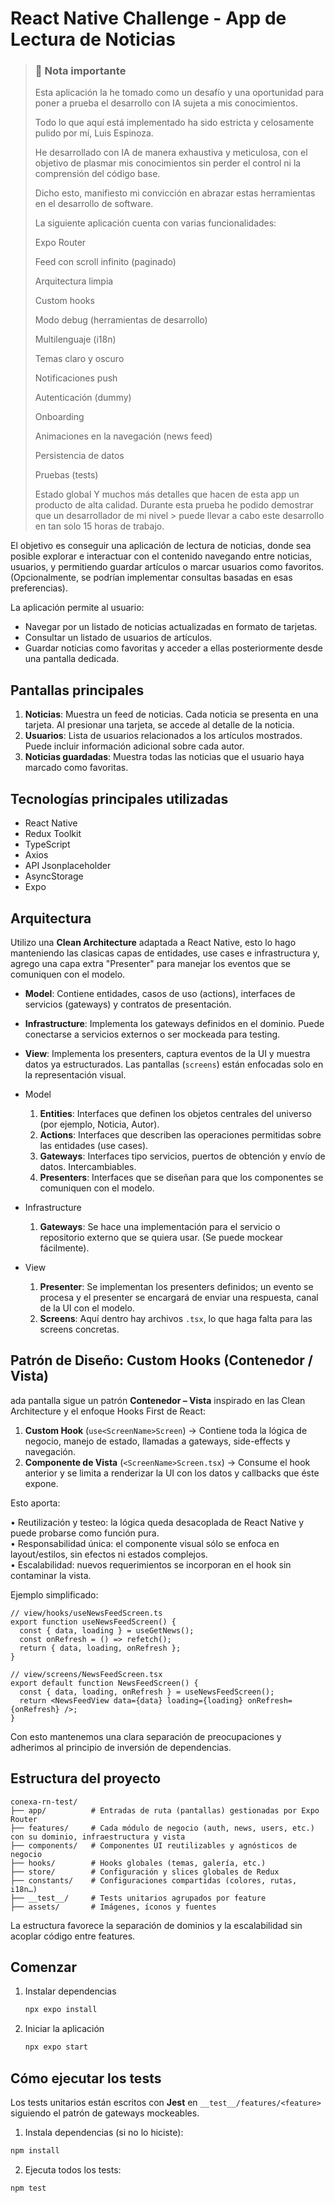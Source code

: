 # React Native Challenge - App de Lectura de Noticias

> ### 📌 Nota importante
>Esta aplicación la he tomado como un desafío y una oportunidad para poner a prueba el desarrollo con IA sujeta a mis conocimientos.
>
>Todo lo que aquí está implementado ha sido estricta y celosamente pulido por mí, Luis Espinoza.
>
>He desarrollado con IA de manera exhaustiva y meticulosa, con el objetivo de plasmar mis conocimientos sin perder el control ni la comprensión del código base.
>
>Dicho esto, manifiesto mi convicción en abrazar estas herramientas en el desarrollo de software.
>
>La siguiente aplicación cuenta con varias funcionalidades:
>
 >   Expo Router
>
 >   Feed con scroll infinito (paginado)
>
 >   Arquitectura limpia
>
 >   Custom hooks
>
 >   Modo debug (herramientas de desarrollo)
>
 >   Multilenguaje (i18n)
>
 >   Temas claro y oscuro
>
 >   Notificaciones push
>
  >  Autenticación (dummy)
>
 >   Onboarding
>
 >   Animaciones en la navegación (news feed)
>
 >   Persistencia de datos
>
 >   Pruebas (tests)
>
 >   Estado global
> Y muchos más detalles que hacen de esta app un producto de alta calidad.
> Durante esta prueba he podido demostrar que un desarrollador de mi nivel > puede llevar a cabo este desarrollo en tan solo 15 horas de trabajo.

El objetivo es conseguir una aplicación de lectura de noticias, donde sea posible explorar e interactuar con el contenido navegando entre noticias, usuarios, y permitiendo guardar artículos o marcar usuarios como favoritos. (Opcionalmente, se podrían implementar consultas basadas en esas preferencias).

La aplicación permite al usuario:

- Navegar por un listado de noticias actualizadas en formato de tarjetas.
- Consultar un listado de usuarios de artículos.
- Guardar noticias como favoritas y acceder a ellas posteriormente desde una pantalla dedicada.

## Pantallas principales

1. **Noticias**: Muestra un feed de noticias. Cada noticia se presenta en una tarjeta. Al presionar una tarjeta, se accede al detalle de la noticia.
2. **Usuarios**: Lista de usuarios relacionados a los artículos mostrados. Puede incluir información adicional sobre cada autor.
3. **Noticias guardadas**: Muestra todas las noticias que el usuario haya marcado como favoritas.

## Tecnologías principales utilizadas

- React Native
- Redux Toolkit
- TypeScript
- Axios
- API Jsonplaceholder
- AsyncStorage
- Expo

## Arquitectura

Utilizo una **Clean Architecture** adaptada a React Native, esto lo hago manteniendo las clasicas capas de entidades, use cases e infrastructura y, agrego una capa extra "Presenter" para manejar los eventos que se comuniquen con el modelo.

- **Model**: Contiene entidades, casos de uso (actions), interfaces de servicios (gateways) y contratos de presentación.
- **Infrastructure**: Implementa los gateways definidos en el dominio. Puede conectarse a servicios externos o ser mockeada para testing.
- **View**: Implementa los presenters, captura eventos de la UI y muestra datos ya estructurados. Las pantallas (`screens`) están enfocadas solo en la representación visual.

- Model  
   1. **Entities**: Interfaces que definen los objetos centrales del universo (por ejemplo, Noticia, Autor).  
   2. **Actions**: Interfaces que describen las operaciones permitidas sobre las entidades (use cases).  
   3. **Gateways**: Interfaces tipo servicios, puertos de obtención y envío de datos. Intercambiables.  
   4. **Presenters**: Interfaces que se diseñan para que los componentes se comuniquen con el modelo.  

- Infrastructure  
   1. **Gateways**: Se hace una implementación para el servicio o repositorio externo que se quiera usar. (Se puede mockear fácilmente).  

- View  
   1. **Presenter**: Se implementan los presenters definidos; un evento se procesa y el presenter se encargará de enviar una respuesta, canal de la UI con el modelo.
   2. **Screens**: Aquí dentro hay archivos `.tsx`, lo que haga falta para las screens concretas.

## Patrón de Diseño: Custom Hooks (Contenedor / Vista)

ada pantalla sigue un patrón **Contenedor – Vista** inspirado en las Clean Architecture y el enfoque Hooks First de React:

1. **Custom Hook** (`use<ScreenName>Screen`) → Contiene toda la lógica de negocio, manejo de estado, llamadas a gateways, side-effects y navegación.
2. **Componente de Vista** (`<ScreenName>Screen.tsx`) → Consume el hook anterior y se limita a renderizar la UI con los datos y callbacks que éste expone.

Esto aporta:

• Reutilización y testeo: la lógica queda desacoplada de React Native y puede probarse como función pura.  
• Responsabilidad única: el componente visual sólo se enfoca en layout/estilos, sin efectos ni estados complejos.  
• Escalabilidad: nuevos requerimientos se incorporan en el hook sin contaminar la vista.

Ejemplo simplificado:

```tsx
// view/hooks/useNewsFeedScreen.ts
export function useNewsFeedScreen() {
  const { data, loading } = useGetNews();
  const onRefresh = () => refetch();
  return { data, loading, onRefresh };
}

// view/screens/NewsFeedScreen.tsx
export default function NewsFeedScreen() {
  const { data, loading, onRefresh } = useNewsFeedScreen();
  return <NewsFeedView data={data} loading={loading} onRefresh={onRefresh} />;
}
```

Con esto mantenemos una clara separación de preocupaciones y adherimos al principio de inversión de dependencias.

## Estructura del proyecto

```text
conexa-rn-test/
├── app/          # Entradas de ruta (pantallas) gestionadas por Expo Router
├── features/     # Cada módulo de negocio (auth, news, users, etc.) con su dominio, infraestructura y vista
├── components/   # Componentes UI reutilizables y agnósticos de negocio
├── hooks/        # Hooks globales (temas, galería, etc.)
├── store/        # Configuración y slices globales de Redux
├── constants/    # Configuraciones compartidas (colores, rutas, i18n…)
├── __test__/     # Tests unitarios agrupados por feature
├── assets/       # Imágenes, íconos y fuentes
```

La estructura favorece la separación de dominios y la escalabilidad sin acoplar código entre features.

## Comenzar

1. Instalar dependencias

   ```bash
   npx expo install
   ```

2. Iniciar la aplicación

   ```bash
   npx expo start
   ```

## Cómo ejecutar los tests

Los tests unitarios están escritos con **Jest** en `__test__/features/<feature>` siguiendo el patrón de gateways mockeables.
  
1. Instala dependencias (si no lo hiciste):

```bash
npm install
```

2. Ejecuta todos los tests:

```bash
npm test
```
